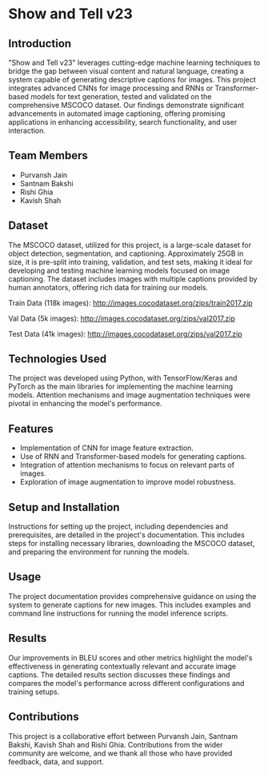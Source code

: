 # Show and Tell v23

## Introduction
"Show and Tell v23" leverages cutting-edge machine learning techniques to bridge the gap between visual content and natural language, creating a system capable of generating descriptive captions for images. This project integrates advanced CNNs for image processing and RNNs or Transformer-based models for text generation, tested and validated on the comprehensive MSCOCO dataset. Our findings demonstrate significant advancements in automated image captioning, offering promising applications in enhancing accessibility, search functionality, and user interaction.

## Team Members
- Purvansh Jain
- Santnam Bakshi
- Rishi Ghia
- Kavish Shah

## Dataset
The MSCOCO dataset, utilized for this project, is a large-scale dataset for object detection, segmentation, and captioning. Approximately 25GB in size, it is pre-split into training, validation, and test sets, making it ideal for developing and testing machine learning models focused on image captioning. The dataset includes images with multiple captions provided by human annotators, offering rich data for training our models.

Train Data (118k images): http://images.cocodataset.org/zips/train2017.zip

Val Data (5k images):     http://images.cocodataset.org/zips/val2017.zip

Test Data (41k images):   http://images.cocodataset.org/zips/val2017.zip

## Technologies Used
The project was developed using Python, with TensorFlow/Keras and PyTorch as the main libraries for implementing the machine learning models. Attention mechanisms and image augmentation techniques were pivotal in enhancing the model's performance.

## Features
- Implementation of CNN for image feature extraction.
- Use of RNN and Transformer-based models for generating captions.
- Integration of attention mechanisms to focus on relevant parts of images.
- Exploration of image augmentation to improve model robustness.

## Setup and Installation
Instructions for setting up the project, including dependencies and prerequisites, are detailed in the project's documentation. This includes steps for installing necessary libraries, downloading the MSCOCO dataset, and preparing the environment for running the models.

## Usage
The project documentation provides comprehensive guidance on using the system to generate captions for new images. This includes examples and command line instructions for running the model inference scripts.

## Results
Our improvements in BLEU scores and other metrics highlight the model's effectiveness in generating contextually relevant and accurate image captions. The detailed results section discusses these findings and compares the model's performance across different configurations and training setups.

## Contributions
This project is a collaborative effort between Purvansh Jain, Santnam Bakshi, Kavish Shah and Rishi Ghia. Contributions from the wider community are welcome, and we thank all those who have provided feedback, data, and support.

